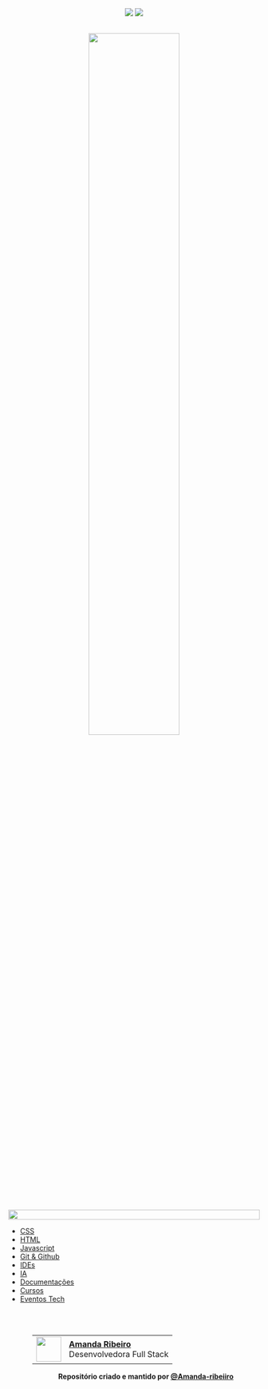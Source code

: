 <!--LINK DAS BADGES:START-->
<div align=center>
    <a href="https://github.com/Amanda-ribeiiro/Daily-Dev-Essentials/tree/main/blob/main/README.md"><img src="https://img.shields.io/badge/Idioma-PT-9EF0F0"></a>
    <a href="https://github.com/Amanda-ribeiiro/Daily-Dev-Essentials/tree/main/blob/main/README.en.md"><img src="https://img.shields.io/badge/Idioma-EN-007D79"></a>
</div>
<!--LINK DAS BADGES:END-->

<br>

<!-- Link de referência 🌐SITE: https://github.com/denvercoder1/readme-typing-svg-->
<!-- GREETING & TITLE:STAR -->
<p align="center">
  <a href="https://github.com/Amanda-ribeiiro">
    <img width="60%" src="https://readme-typing-svg.herokuapp.com?font=Orbitron&size=25&color=BF91F3&background=1A1B27&center=true&vCenter=true&duration=3000&pause=300&lines=<Daily>;<Dev+Essentials>">
  </a>
</p>
<!-- GREETING & TITLE:END -->

<!--LINE:START-->
<img src="https://i.imgur.com/dBaSKWF.gif" height="20" width="100%">
<!--LINE:END-->

<!-- Essa seção são os tópicos com seus respectivos links -->
<!-- TÓPICOS:START -->
<ul>
  <li><a href="https://github.com/Amanda-ribeiiro/Daily-Dev-Essentials/tree/main/tree/main/CSS" target="_blank" rel="noopener" >CSS</a></li>
  <li><a href="https://github.com/Amanda-ribeiiro/Daily-Dev-Essentials/tree/main/HTML" target="_blank" rel="noopener" >HTML</a></li>
  <li><a href="https://github.com/Amanda-ribeiiro/Daily-Dev-Essentials/tree/main/JS" target="_blank" rel="noopener" >Javascript</a></li>
  <li><a href="https://github.com/Amanda-ribeiiro/Daily-Dev-Essentials/tree/main/Git & Github" target="_blank" rel="noopener" >Git & Github</a></li>
  <li><a href="https://github.com/Amanda-ribeiiro/Daily-Dev-Essentials/tree/main/IDEs" target="_blank" rel="noopener" >IDEs</a></li>
  <li><a href="https://github.com/Amanda-ribeiiro/Daily-Dev-Essentials/tree/main/IA" target="_blank" rel="noopener" >IA</a></li>
  <li><a href="https://github.com/Amanda-ribeiiro/Daily-Dev-Essentials/tree/main/Documentações" target="_blank" rel="noopener" >Documentações</a></li>
  <li><a href="https://github.com/Amanda-ribeiiro/Daily-Dev-Essentials/tree/main/Cursos" target="_blank" rel="noopener" >Cursos</a></li>
  <li><a href="https://github.com/Amanda-ribeiiro/Daily-Dev-Essentials/tree/main/Eventos Tech" target="_blank" rel="noopener" >Eventos Tech</a></li>
<ul>
<!-- TÓPICOS:END -->

<br>
<br>

<!-- Essa é uma tabela com foto, nome e cargo -->
<!-- TBA:START -->
<table align=right>
  <tr>
    <td>
      <img width="50px" align="center" src="https://avatars.githubusercontent.com/Amanda-ribeiiro"/>
    </td>
    <td align="left">
      <a href="https://github.com/Amanda-ribeiiro">
        <span><b>Amanda Ribeiro</b></span>
      </a>
      <br>
      <span>Desenvolvedora Full Stack</span>
    </td>
  </tr>
</table>
<!-- TBA:END -->

<br>
<br>
<br>

<!--LINE:START-->
<hr style="height: 1px">
<!--LINE:END-->

<!-- FOOTER:START -->
<h4 align="center">Repositório criado e mantido por <a href="https://github.com/Amanda-ribeiiro">@Amanda-ribeiiro</a></h4>
<!-- FOOTER:END -->

